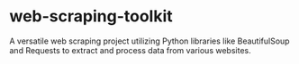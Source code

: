 # web-scraping-toolkit
A versatile web scraping project utilizing Python libraries like BeautifulSoup and Requests to extract and process data from various websites.
